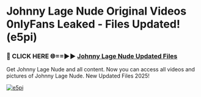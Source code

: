 # Johnny Lage Nude Original Videos 0nlyFans Leaked - Files Updated! (e5pi)

<h3>🔴 CLICK HERE 🌐==►► <a href="https://tinyurl.com/5h6xmrr3" rel="nofollow">Johnny Lage Nude Updated Files</a></h3>

Get Johnny Lage Nude and all content. Now you can access all videos and pictures of Johnny Lage Nude. New Updated Files 2025!

[![e5pi](https://i.imgur.com/KVD873Z.gif)](https://tinyurl.com/5h6xmrr3)
